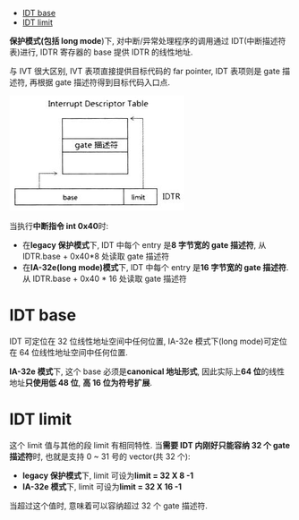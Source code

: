 
<!-- @import "[TOC]" {cmd="toc" depthFrom=1 depthTo=6 orderedList=false} -->

<!-- code_chunk_output -->

- [IDT base](#idt-base)
- [IDT limit](#idt-limit)

<!-- /code_chunk_output -->

**保护模式(包括 long mode**)下, 对中断/异常处理程序的调用通过 IDT(中断描述符表)进行, IDTR 寄存器的 base 提供 IDTR 的线性地址.

与 IVT 很大区别, IVT 表项直接提供目标代码的 far pointer, IDT 表项则是 gate 描述符, 再根据 gate 描述符得到目标代码入口点.

![config](./images/8.png)

当执行**中断指令 int 0x40**时:

- 在**legacy 保护模式**下, IDT 中每个 entry 是**8 字节宽的 gate 描述符**, 从 IDTR.base + 0x40\*8 处读取 gate 描述符
- 在**IA\-32e(long mode)模式**下, IDT 中每个 entry 是**16 字节宽的 gate 描述符**. 从 IDTR.base + 0x40 \* 16 处读取 gate 描述符

# IDT base

IDT 可定位在 32 位线性地址空间中任何位置, IA\-32e 模式下(long mode)可定位在 64 位线性地址空间中任何位置.

**IA\-32e 模式**下, 这个 base 必须是**canonical 地址形式**, 因此实际上**64 位**的线性地址**只使用低 48 位**, **高 16 位为符号扩展**.

# IDT limit

这个 limit 值与其他的段 limit 有相同特性. 当**需要 IDT 内刚好只能容纳 32 个 gate 描述符**时, 也就是支持 0 \~ 31 号的 vector(共 32 个):

- **legacy 保护模式**下, limit 可设为**limit = 32 X 8 -1**
- **IA\-32e 模式**下, limit 可设为**limit = 32 X 16 -1**

当超过这个值时, 意味着可以容纳超过 32 个 gate 描述符.